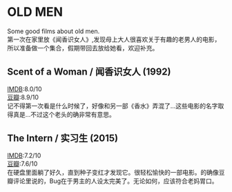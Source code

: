 # OLD MEN

Some good films about old men.</br>
第一次在家里放《闻香识女人》,发现母上大人很喜欢关于有趣的老男人的电影，所以准备做一个集合，假期带回去放给她看，欢迎补充。

## Scent of a Woman / 闻香识女人 (1992)
[IMDB](http://www.imdb.com/title/tt0105323/):8.0/10 </br>
[豆瓣](http://movie.douban.com/subject/1298624/):8.9/10 </br>
记不得第一次看是什么时候了，好像和另一部《香水》弄混了...这些电影的名字取得真是...不过这个老头的确非常有意思。

## The Intern / 实习生 (2015) 
[IMDB](http://www.imdb.com/title/tt2361509/):7.2/10 </br>
[豆瓣](http://movie.douban.com/subject/10594965/):7.6/10 </br>
在硬盘里面躺了好久，直到种子变红才发现它。很轻松愉快的一部电影。的确像豆瓣评论里说的，Bug在于男主的人设太完美了。无论如何，应该符合老妈胃口。
